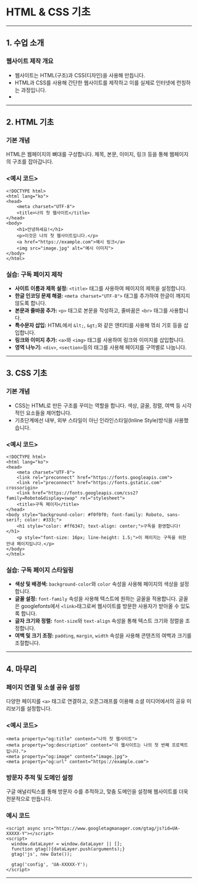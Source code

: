 # HTML & CSS 기초

---

## 1. 수업 소개

### 웹사이트 제작 개요
- 웹사이트는 HTML(구조)과 CSS(디자인)을 사용해 만듭니다.
- HTML과 CSS를 사용해 간단한 웹사이트를 제작하고 이를 실제로 인터넷에 런칭하는 과정입니다.
- 
---

## 2. HTML 기초

### 기본 개념
HTML은 웹페이지의 뼈대를 구성합니다. 제목, 본문, 이미지, 링크 등을 통해 웹페이지의 구조를 잡아갑니다.

### <예시 코드>
      
    <!DOCTYPE html>
    <html lang="ko">
    <head>
        <meta charset="UTF-8">
        <title>나의 첫 웹사이트</title>
    </head>
    <body>
        <h1>안녕하세요!</h1>
        <p>이것은 나의 첫 웹사이트입니다.</p>
        <a href="https://example.com">예시 링크</a>
        <img src="image.jpg" alt="예시 이미지">
    </body>
    </html>


### 실습: 구독 페이지 제작
- **사이트 이름과 제목 설정:** `<title>` 태그를 사용하여 페이지의 제목을 설정합니다.
- **한글 인코딩 문제 해결:** `<meta charset="UTF-8">` 태그를 추가하여 한글이 깨지지 않도록 합니다.
- **본문과 줄바꿈 추가:** `<p>` 태그로 본문을 작성하고, 줄바꿈은 `<br>` 태그를 사용합니다.
- **특수문자 삽입:** HTML에서 `&lt;`, `&gt;`와 같은 엔티티를 사용해 꺾쇠 기호 등을 삽입합니다.
- **링크와 이미지 추가:** `<a>`와 `<img>` 태그를 사용하여 링크와 이미지를 삽입합니다.
- **영역 나누기:** `<div>`, `<section>`등의 태그를 사용해 페이지를 구역별로 나눕니다.

---

## 3. CSS 기초

### 기본 개념
- CSS는 HTML로 만든 구조를 꾸미는 역할을 합니다. 색상, 글꼴, 정렬, 여백 등 시각적인 요소들을 제어합니다.
- 기초단계에선 내부, 외부 스타일이 아닌 인라인스타일(Inline Style)방식을 사용했습니다.

### <예시 코드>

    <!DOCTYPE html>
    <html lang="ko">
    <head>
        <meta charset="UTF-8">
        <link rel="preconnect" href="https://fonts.googleapis.com">
        <link rel="preconnect" href="https://fonts.gstatic.com" crossorigin>
        <link href="https://fonts.googleapis.com/css2?family=Roboto&display=swap" rel="stylesheet">
        <title>구독 페이지</title>
    </head>
    <body style="background-color: #f0f0f0; font-family: Roboto, sans-serif; color: #333;">
        <h1 style="color: #ff6347; text-align: center;">구독을 환영합니다!</h1>
        <p style="font-size: 16px; line-height: 1.5;">이 페이지는 구독을 위한 안내 페이지입니다.</p>
    </body>
    </html>



### 실습: 구독 페이지 스타일링
- **색상 및 배경색:** `background-color`와 `color` 속성을 사용해 페이지의 색상을 설정합니다.
- **글꼴 설정:** `font-family` 속성을 사용해 텍스트에 원하는 글꼴을 적용합니다. 글꼴은 googlefonts에서 `<link>`태그로써 웹사이트를 방문한 사용자가 받아올 수 있도록 합니다.
- **글자 크기와 정렬:** `font-size`와 `text-align` 속성을 통해 텍스트 크기와 정렬을 조정합니다.
- **여백 및 크기 조정:** `padding`, `margin`, `width` 속성을 사용해 콘텐츠의 여백과 크기를 조절합니다.

---

## 4. 마무리

### 페이지 연결 및 소셜 공유 설정
다양한 페이지를 `<a>` 태그로 연결하고, 오픈그래프를 이용해 소셜 미디어에서의 공유 미리보기를 설정합니다.

### <예시 코드>

    <meta property="og:title" content="나의 첫 웹사이트">
    <meta property="og:description" content="이 웹사이트는 나의 첫 번째 프로젝트입니다.">
    <meta property="og:image" content="image.jpg">
    <meta property="og:url" content="https://example.com">


### 방문자 추적 및 도메인 설정
구글 애널리틱스를 통해 방문자 수를 추적하고, 맞춤 도메인을 설정해 웹사이트를 더욱 전문적으로 만듭니다.

### 예시 코드

    <script async src="https://www.googletagmanager.com/gtag/js?id=UA-XXXXX-Y"></script>
    <script>
      window.dataLayer = window.dataLayer || [];
      function gtag(){dataLayer.push(arguments);}
      gtag('js', new Date());
    
      gtag('config', 'UA-XXXXX-Y');
    </script>


---
